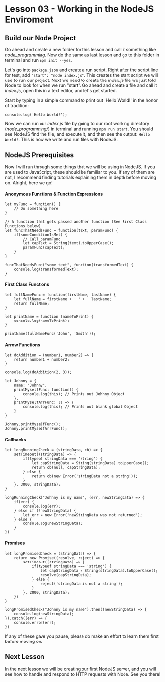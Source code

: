 # Lesson 03 - Working in the NodeJS Enviroment

## Build our Node Project

Go ahead and create a new folder for this lesson and call it something like _node_programming_. Now do the same as last lesson and go to this folder in terminal and run `npm init --yes`.

Let's go into `package.json` and create a run script. Right after the script line for test, add `"start": "node index.js"`. This creates the start script we will use to run our project. Next we need to create the *index.js* file we just told Node to look for when we run "start". Go ahead and create a file and call it *index.js*, open this in a text editor, and let's get started.

Start by typing in a simple command to print out 'Hello World!' in the honor of tradition: 
```
console.log('Hello World!');
```

Now we can run our _index.js_ file by going to our root working directory (*node_programming/*) in terminal and running `npm run start`. You should see NodeJS find the file, and execute it, and then see the output: `Hello World!`. This is how we write and run files with NodeJS. 

## NodeJS Prerequisites

Now I will run through some things that we will be using in NodeJS. If you are used to JavaScript, these should be familiar to you. If any of them are not, I recommend finding tutorials explaining them in depth before moving on. Alright, here we go!

#### Anonymous Functions & Function Expressions
```
let myFunc = function() {
    // Do something here
}

// A function that gets passed another function (See First Class Functions below)
let funcThatNeedsFunc = function(text, paramFunc) {
    if(someConditionIsMet) {
        // Call paramFunc
        let capText = String(text).toUpperCase();
        paramFunc(capText);
    }
}

funcThatNeedsFunc("some text", function(transformedText) {
    console.log(transformedText);
}
```

#### First Class Functions

``` 
let fullNameFunc = function(firstName, lastName) {
    let fullName = firstName + ' ' +   lastName;
    return fullName;
}

let printName = function (nameToPrint) {
    console.log(nameToPrint);
}

printName(fullNameFunc('John', 'Smith'));
```

#### Arrow Functions

```
let doAddition = (number1, number2) => {
    return number1 + number2;
}

console.log(doAddition(2, 3));

let Johnny = {
    name: "Johnny",
    printMyselfFunc: function() {
        console.log(this); // Prints out Johhny Object
    }, 
    printMyselfArrFunc: () => {
        console.log(this); // Prints out blank global Object
    }
}

Johnny.printMyselfFunc();
Johnny.printMyselfArrFunc();
```
#### Callbacks
```
let longRunningCheck = (stringData, cb) => {
    setTimeout((stringData) => {
        if(typeof stringData === 'string') {
            let capStringData = String(stringData).toUpperCase();
            return cb(null, capStringData);
        } else {
            return cb(new Error('stringData not a string'));
        }
    }, 3000, stringData);
}

longRunningCheck("Johhny is my name", (err, newStringData) => {
    if(err) {
        console.log(err);
    } else if (!newStringData) {
        let err = new Error('newStringData was not returned');
    } else {
        console.log(newStringData);
    }
})
```

#### Promises
```
let longPromisedCheck = (stringData) => {
    return new Promise((resolve, reject) => {
        setTimeout((stringData) => {
            if(typeof stringData === 'string') {
                let capStringData = String(stringData).toUpperCase();
                resolve(capStringData);
            } else {
                reject('stringData is not a string');
            }
        }, 2000, stringData);
    })
}

longPromisedCheck("Johnny is my name").then((newStringData) => {
    console.log(newStringData);
}).catch((err) => {
    console.error(err);
})
```

If any of these gave you pause, please do make an effort to learn them first before moving on.

## Next Lesson 

In the next lesson we will be creating our first NodeJS server, and you will see how to handle and respond to HTTP requests with Node. See you there!



    


